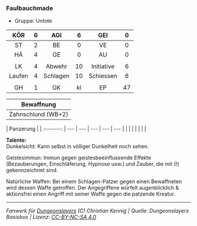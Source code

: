 ### Faulbauchmade

- Gruppe: Untote

|  KÖR   |  6  |   AGI    |  6  |    GEI     |  0  |
| :----: | :-: | :------: | :-: | :--------: | :-: |
|   ST   |  2  |    BE    |  0  |     VE     |  0  |
|   HÄ   |  4  |    GE    |  0  |     AU     |  0  |
|        |     |          |     |            |     |
|   LK   |  4  |  Abwehr  | 10  | Initiative |  6  |
| Laufen |  4  | Schlagen | 10  | Schiessen  |  6  |
|        |     |          |     |            |     |
|   GH   |  1  |    GK    | kl  |     EP     | 47  |

|     Bewaffnung     |
| :----------------: |
| Zahnschlund (WB+2) |

| Panzerung |
| :-------: | --- | --- | --- | --- | --- |
|           |     |     |     |     |     |

**Talente:**  
Dunkelsicht: Kann selbst in völliger Dunkelheit noch sehen.

Geistesimmun: Immun gegen geistesbeeinflussende Effekte (Bezauberungen, Einschläferung, Hypnose usw.) und Zauber, die mit (!) gekennzeichnet sind.

Natürliche Waffen: Bei einem Schlagen-Patzer gegen einen Bewaffneten wird dessen Waffe getroffen. Der Angegriffene würfelt augenblicklich & aktionsfrei einen Angriff mit seiner Waffe gegen die patzende Kreatur.

---

_Fanwerk für [Dungeonslayers](https://www.dungeonslayers.net/) (C) Christian Kennig | Quelle: Dungeonslayers Basisbox | Lizenz: [CC-BY-NC-SA 4.0](https://creativecommons.org/licenses/by-nc-sa/4.0/deed.de)_
